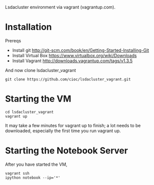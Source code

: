 Lsdacluster environment via vagrant (vagrantup.com).

Installation
============

Prereqs
* Install git http://git-scm.com/book/en/Getting-Started-Installing-Git
* Install Virtual Box https://www.virtualbox.org/wiki/Downloads
* Install Vagrant http://downloads.vagrantup.com/tags/v1.3.5

And now clone lsdacluster_vagrant

```shell
git clone https://github.com/cioc/lsdacluster_vagrant.git
```

Starting the VM
===============

```shell
cd lsdacluster_vagrant
vagrant up
```

It may take a few minutes for vagrant up to finish; a lot needs to be downloaded, especially the first time you run vagrant up.


Starting the Notebook Server
============================

After you have started the VM,

```shell
vagrant ssh
ipython notebook --ip='*'
```

